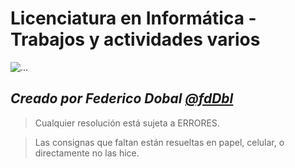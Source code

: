 # Licenciatura en Informática - Trabajos y actividades varios
![...](https://www.info.unlp.edu.ar/wp-content/uploads/2018/01/logo-web.png "Logo de la Facultad de Informática de la UNLP")
>
*Creado por __Federico Dobal__ [@fdDbl](github.com/fdDbl)*
---
> Cualquier resolución está sujeta a ERRORES.

> Las consignas que faltan están resueltas en papel, celular, o directamente no las hice.
